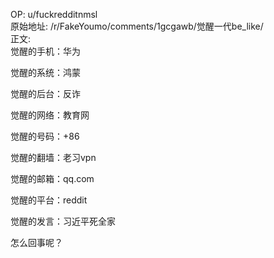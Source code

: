 
OP: u/fuckredditnmsl  
原始地址: /r/FakeYoumo/comments/1gcgawb/觉醒一代be_like/  
正文:  
觉醒的手机：华为

觉醒的系统：鸿蒙

觉醒的后台：反诈

觉醒的网络：教育网

觉醒的号码：+86

觉醒的翻墙：老习vpn

觉醒的邮箱：qq.com

觉醒的平台：reddit

觉醒的发言：习近平死全家

怎么回事呢？
